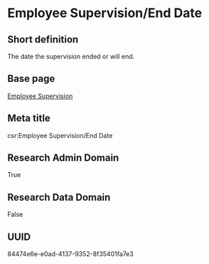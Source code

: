 # Employee Supervision/End Date
## Short definition
The date the supervision ended or will end.
## Base page
[Employee Supervision](https://github.com/EuroCRIS/CASRAI-Dictionairies/blob/main/Objects/Employee%20Supervision.md)
## Meta title
csr:Employee Supervision/End Date
## Research Admin Domain
True
## Research Data Domain
False
## UUID
84474e6e-e0ad-4137-9352-8f35401fa7e3
